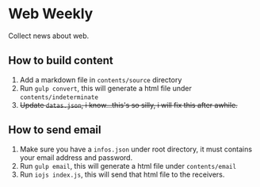 # Web Weekly

Collect news about web.

## How to build content

1. Add a markdown file in `contents/source` directory
2. Run `gulp convert`, this will generate a html file under `contents/indeterminate`
3. <del>Update `datas.json`, i know...this's so silly, i will fix this after awhile.</del>

## How to send email

1. Make sure you have a `infos.json` under root directory, it must contains your email address and password.
2. Run `gulp email`, this will generate a html file under `contents/email`
3. Run `iojs index.js`, this will send that html file to the receivers.
